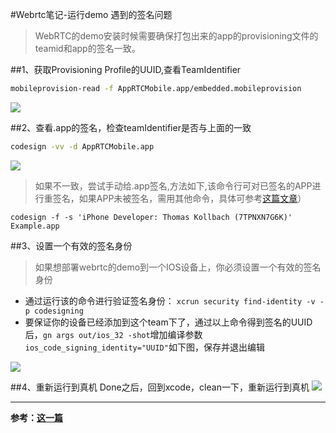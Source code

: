 #Webrtc笔记-运行demo 遇到的签名问题
>WebRTC的demo安装时候需要确保打包出来的app的provisioning文件的teamid和app的签名一致。

##1、获取Provisioning Profile的UUID,查看TeamIdentifier
```sh
mobileprovision-read -f AppRTCMobile.app/embedded.mobileprovision
```

![](http://upload-images.jianshu.io/upload_images/1528347-afbcf4b9a41be6a4.png?imageMogr2/auto-orient/strip%7CimageView2/2/w/1240)



##2、查看.app的签名，检查teamIdentifier是否与上面的一致
```sh
codesign -vv -d AppRTCMobile.app
```

![](http://upload-images.jianshu.io/upload_images/1528347-e25fdc881b8fe633.png?imageMogr2/auto-orient/strip%7CimageView2/2/w/1240)


>如果不一致，尝试手动给.app签名,方法如下,该命令行可对已签名的APP进行重签名，如果APP未被签名，需用其他命令，具体可参考[这篇文章](http://www.cocoachina.com/ios/20141017/9949.html)）

```
codesign -f -s 'iPhone Developer: Thomas Kollbach (7TPNXN7G6K)' Example.app
```
    

##3、设置一个有效的签名身份
>如果想部署webrtc的demo到一个IOS设备上，你必须设置一个有效的签名身份

* 通过运行该的命令进行验证签名身份：
`xcrun security find-identity -v -p codesigning`
* 要保证你的设备已经添加到这个team下了，通过以上命令得到签名的UUID后，`gn args out/ios_32 -shot`增加编译参数`ios_code_signing_identity="UUID"`如下图，保存并退出编辑

![](http://upload-images.jianshu.io/upload_images/1528347-5b27e901fbc8fa34.png?imageMogr2/auto-orient/strip%7CimageView2/2/w/1240)



##4、重新运行到真机
Done之后，回到xcode，clean一下，重新运行到真机
![](http://upload-images.jianshu.io/upload_images/1528347-c460acab6f4567b0.png?imageMogr2/auto-orient/strip%7CimageView2/2/w/1240)



-----
**参考：[这一篇](./webrtc的坑，刚刚开踩.md)**

